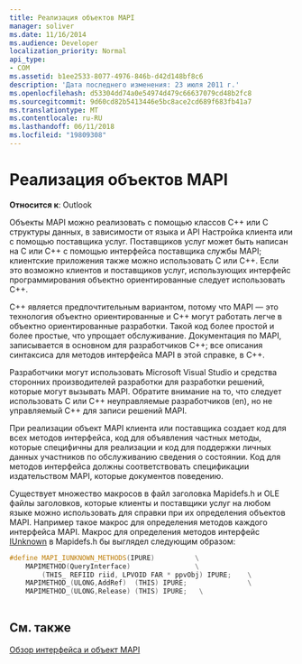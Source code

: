 ```yaml
---
title: Реализация объектов MAPI
manager: soliver
ms.date: 11/16/2014
ms.audience: Developer
localization_priority: Normal
api_type:
- COM
ms.assetid: b1ee2533-8077-4976-846b-d42d148bf8c6
description: 'Дата последнего изменения: 23 июля 2011 г.'
ms.openlocfilehash: d53304dd74a0e54974d479c66637079cd48b2fc8
ms.sourcegitcommit: 9d60cd82b5413446e5bc8ace2cd689f683fb41a7
ms.translationtype: MT
ms.contentlocale: ru-RU
ms.lasthandoff: 06/11/2018
ms.locfileid: "19809308"
---
```

# <a name="implementing-mapi-objects"></a>Реализация объектов MAPI

  
  
**Относится к**: Outlook 
  
Объекты MAPI можно реализовать с помощью классов C++ или C структуры данных, в зависимости от языка и API Настройка клиента или с помощью поставщика услуг. Поставщиков услуг может быть написан на C или C++ с помощью интерфейса поставщика службы MAPI; клиентские приложения также можно использовать C или C++. Если это возможно клиентов и поставщиков услуг, использующих интерфейс программирования объектно ориентированные следует использовать C++. 
  
C++ является предпочтительным вариантом, потому что MAPI — это технология объектно ориентированные и C++ могут работать легче в объектно ориентированные разработки. Такой код более простой и более простые, что упрощает обслуживание. Документация по MAPI, записывается в основном для разработчиков C++; все описания синтаксиса для методов интерфейса MAPI в этой справке, в C++.
  
Разработчики могут использовать Microsoft Visual Studio и средства сторонних производителей разработки для разработки решений, которые могут вызывать MAPI. Обратите внимание на то, что следует использовать C или C++ неуправляемые разработчиков (en), но не управляемый C++ для записи решений MAPI.
  
При реализации объект MAPI клиента или поставщика создает код для всех методов интерфейса, код для объявления частных методы, которые специфичны для реализации и код для поддержки личных данных участников по обслуживанию сведения о состоянии. Код для методов интерфейса должны соответствовать спецификации издательством MAPI, которые документов поведению. 
  
Существует множество макросов в файл заголовка Mapidefs.h и OLE файлы заголовков, которые клиенты и поставщики услуг на любом языке можно использовать для справки при их определения объектов MAPI. Например такое макрос для определения методов каждого интерфейса MAPI. Макрос для определения методов интерфейс [IUnknown](http://msdn.microsoft.com/en-us/library/ms680509%28v=VS.85%29.aspx) в Mapidefs.h бы выглядел следующим образом: 
  
```cpp
#define MAPI_IUNKNOWN_METHODS(IPURE)          \
    MAPIMETHOD(QueryInterface)                \
        (THIS_ REFIID riid, LPVOID FAR * ppvObj) IPURE;    \
    MAPIMETHOD_(ULONG,AddRef)  (THIS) IPURE;               \
    MAPIMETHOD_(ULONG,Release) (THIS) IPURE;   \
 
```

## <a name="see-also"></a>См. также



[Обзор интерфейса и объект MAPI](mapi-object-and-interface-overview.md)

